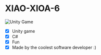 # XIAO-XIOA-6
![Unity Game](https://unity3d.com/profiles/unity3d/themes/unity/images/pages/branding_trademarks/unity-tab.png)
- [x] Unity game
- [x] C#
- [x] Fun
- [x] Made by the coolest software developer :)
